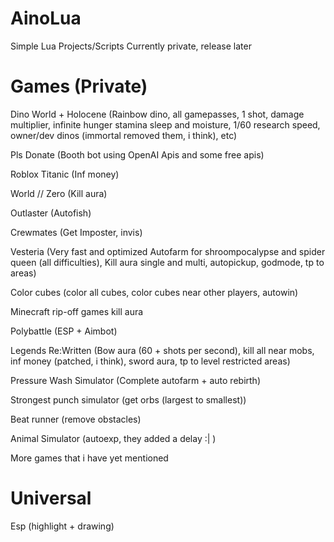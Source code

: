 # AinoLua

Simple Lua Projects/Scripts
Currently private, release later

# Games (Private)

  Dino World + Holocene (Rainbow dino, all gamepasses, 1 shot, damage multiplier, infinite hunger stamina sleep and moisture, 1/60 research speed, owner/dev dinos (immortal removed them, i think), etc)
	
  Pls Donate (Booth bot using OpenAI Apis and some free apis)
	
  Roblox Titanic (Inf money)
	
  World // Zero (Kill aura)
	
  Outlaster (Autofish)
	
  Crewmates (Get Imposter, invis)
	
  Vesteria (Very fast and optimized Autofarm for shroompocalypse and spider queen (all difficulties), Kill aura single and multi, autopickup, godmode, tp to areas)
	
  Color cubes (color all cubes, color cubes near other players, autowin)
	
  Minecraft rip-off games kill aura
	
  Polybattle (ESP + Aimbot)
	
  Legends Re:Written (Bow aura (60 + shots per second), kill all near mobs, inf money (patched, i think), sword aura, tp to level restricted areas)
	
  Pressure Wash Simulator (Complete autofarm + auto rebirth)
	
  Strongest punch simulator (get orbs (largest to smallest))
	
  Beat runner (remove obstacles)
	
  Animal Simulator (autoexp, they added a delay :| )
	
  More games that i have yet mentioned
  
# Universal
   Esp (highlight + drawing)

